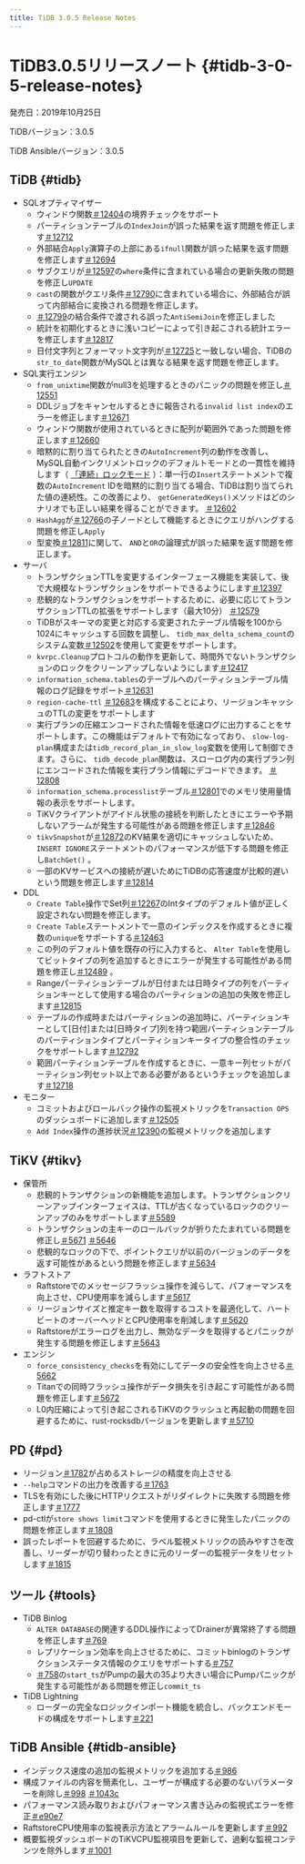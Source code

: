 ```yaml
---
title: TiDB 3.0.5 Release Notes
---
```


# TiDB3.0.5リリースノート {#tidb-3-0-5-release-notes}

発売日：2019年10月25日

TiDBバージョン：3.0.5

TiDB Ansibleバージョン：3.0.5

## TiDB {#tidb}

-   SQLオプティマイザー
    -   ウィンドウ関数[＃12404](https://github.com/pingcap/tidb/pull/12404)の境界チェックをサポート
    -   パーティションテーブルの`IndexJoin`が誤った結果を返す問題を修正します[＃12712](https://github.com/pingcap/tidb/pull/12712)
    -   外部結合`Apply`演算子の上部にある`ifnull`関数が誤った結果を返す問題を修正します[＃12694](https://github.com/pingcap/tidb/pull/12694)
    -   サブクエリが[＃12597](https://github.com/pingcap/tidb/pull/12597)の`where`条件に含まれている場合の更新失敗の問題を修正し`UPDATE`
    -   `cast`の関数がクエリ条件[＃12790](https://github.com/pingcap/tidb/pull/12790)に含まれている場合に、外部結合が誤って内部結合に変換される問題を修正します。
    -   [＃12799](https://github.com/pingcap/tidb/pull/12799)の結合条件で渡される誤った`AntiSemiJoin`を修正しました
    -   統計を初期化するときに浅いコピーによって引き起こされる統計エラーを修正します[＃12817](https://github.com/pingcap/tidb/pull/12817)
    -   日付文字列とフォーマット文字列が[＃12725](https://github.com/pingcap/tidb/pull/12725)と一致しない場合、TiDBの`str_to_date`関数がMySQLとは異なる結果を返す問題を修正します。
-   SQL実行エンジン
    -   `from_unixtime`関数がnull3を処理するときのパニックの問題を修正し[＃12551](https://github.com/pingcap/tidb/pull/12551)
    -   DDLジョブをキャンセルするときに報告される`invalid list index`のエラーを修正します[＃12671](https://github.com/pingcap/tidb/pull/12671)
    -   ウィンドウ関数が使用されているときに配列が範囲外であった問題を修正します[＃12660](https://github.com/pingcap/tidb/pull/12660)
    -   暗黙的に割り当てられたときの`AutoIncrement`列の動作を改善し、MySQL自動インクリメントロックのデフォルトモードとの一貫性を維持します（ [「連続」ロックモード](https://dev.mysql.com/doc/refman/5.7/en/innodb-auto-increment-handling.html) ）：単一行の`Insert`ステートメントで複数の`AutoIncrement` IDを暗黙的に割り当てる場合、TiDBは割り当てられた値の連続性。この改善により、 `getGeneratedKeys()`メソッドはどのシナリオでも正しい結果を得ることができます。 [＃12602](https://github.com/pingcap/tidb/pull/12602)
    -   `HashAgg`が[＃12766](https://github.com/pingcap/tidb/pull/12766)の子ノードとして機能するときにクエリがハングする問題を修正し`Apply`
    -   型変換[＃12811](https://github.com/pingcap/tidb/pull/12811)に関して、 `AND`と`OR`の論理式が誤った結果を返す問題を修正します。
-   サーバ
    -   トランザクションTTLを変更するインターフェース機能を実装して、後で大規模なトランザクションをサポートできるようにします[＃12397](https://github.com/pingcap/tidb/pull/12397)
    -   悲観的なトランザクションをサポートするために、必要に応じてトランザクションTTLの拡張をサポートします（最大10分） [＃12579](https://github.com/pingcap/tidb/pull/12579)
    -   TiDBがスキーマの変更と対応する変更されたテーブル情報を100から1024にキャッシュする回数を調整し、 `tidb_max_delta_schema_count`のシステム変数[＃12502](https://github.com/pingcap/tidb/pull/12502)を使用して変更をサポートします。
    -   `kvrpc.Cleanup`プロトコルの動作を更新して、時間外でないトランザクションのロックをクリーンアップしないようにします[＃12417](https://github.com/pingcap/tidb/pull/12417)
    -   `information_schema.tables`のテーブルへのパーティションテーブル情報のログ記録をサポート[＃12631](https://github.com/pingcap/tidb/pull/12631)
    -   `region-cache-ttl` [＃12683](https://github.com/pingcap/tidb/pull/12683)を構成することにより、リージョンキャッシュのTTLの変更をサポートします
    -   実行プランの圧縮エンコードされた情報を低速ログに出力することをサポートします。この機能はデフォルトで有効になっており、 `slow-log-plan`構成または`tidb_record_plan_in_slow_log`変数を使用して制御できます。さらに、 `tidb_decode_plan`関数は、スローログ内の実行プラン列にエンコードされた情報を実行プラン情報にデコードできます。 [＃12808](https://github.com/pingcap/tidb/pull/12808)
    -   `information_schema.processlist`テーブル[＃12801](https://github.com/pingcap/tidb/pull/12801)でのメモリ使用量情報の表示をサポートします。
    -   TiKVクライアントがアイドル状態の接続を判断したときにエラーや予期しないアラームが発生する可能性がある問題を修正します[＃12846](https://github.com/pingcap/tidb/pull/12846)
    -   `tikvSnapshot`が[＃12872](https://github.com/pingcap/tidb/pull/12872)のKV結果を適切にキャッシュしないため、 `INSERT IGNORE`ステートメントのパフォーマンスが低下する問題を修正し`BatchGet()` 。
    -   一部のKVサービスへの接続が遅いためにTiDBの応答速度が比較的遅いという問題を修正します[＃12814](https://github.com/pingcap/tidb/pull/12814)
-   DDL
    -   `Create Table`操作でSet列[＃12267](https://github.com/pingcap/tidb/pull/12267)のIntタイプのデフォルト値が正しく設定されない問題を修正します。
    -   `Create Table`ステートメントで一意のインデックスを作成するときに複数の`unique`をサポートする[＃12463](https://github.com/pingcap/tidb/pull/12463)
    -   この列のデフォルト値を既存の行に入力すると、 `Alter Table`を使用してビットタイプの列を追加するときにエラーが発生する可能性がある問題を修正し[＃12489](https://github.com/pingcap/tidb/pull/12489) 。
    -   Rangeパーティションテーブルが日付または日時タイプの列をパーティションキーとして使用する場合のパーティションの追加の失敗を修正します[＃12815](https://github.com/pingcap/tidb/pull/12815)
    -   テーブルの作成時またはパーティションの追加時に、パーティションキーとして[日付]または[日時タイプ]列を持つ範囲パーティションテーブルのパーティションタイプとパーティションキータイプの整合性のチェックをサポートします[＃12792](https://github.com/pingcap/tidb/pull/12792)
    -   範囲パーティションテーブルを作成するときに、一意キー列セットがパーティション列セット以上である必要があるというチェックを追加します[＃12718](https://github.com/pingcap/tidb/pull/12718)
-   モニター
    -   コミットおよびロールバック操作の監視メトリックを`Transaction OPS`のダッシュボードに追加します[＃12505](https://github.com/pingcap/tidb/pull/12505)
    -   `Add Index`操作の進捗状況[＃12390](https://github.com/pingcap/tidb/pull/12390)の監視メトリックを追加します

## TiKV {#tikv}

-   保管所
    -   悲観的トランザクションの新機能を追加します。トランザクションクリーンアップインターフェイスは、TTLが古くなっているロックのクリーンアップのみをサポートします[＃5589](https://github.com/tikv/tikv/pull/5589)
    -   トランザクションの主キーのロールバックが折りたたまれている問題を修正し[＃5671](https://github.com/tikv/tikv/pull/5671) [＃5646](https://github.com/tikv/tikv/pull/5646)
    -   悲観的なロックの下で、ポイントクエリが以前のバージョンのデータを返す可能性があるという問題を修正します[＃5634](https://github.com/tikv/tikv/pull/5634)
-   ラフトストア
    -   Raftstoreでのメッセージフラッシュ操作を減らして、パフォーマンスを向上させ、CPU使用率を減らします[＃5617](https://github.com/tikv/tikv/pull/5617)
    -   リージョンサイズと推定キー数を取得するコストを最適化して、ハートビートのオーバーヘッドとCPU使用率を削減します[＃5620](https://github.com/tikv/tikv/pull/5620)
    -   Raftstoreがエラーログを出力し、無効なデータを取得するとパニックが発生する問題を修正します[＃5643](https://github.com/tikv/tikv/pull/5643)
-   エンジン
    -   `force_consistency_checks`を有効にしてデータの安全性を向上させる[＃5662](https://github.com/tikv/tikv/pull/5662)
    -   Titanでの同時フラッシュ操作がデータ損失を引き起こす可能性がある問題を修正します[＃5672](https://github.com/tikv/tikv/pull/5672)
    -   L0内圧縮によって引き起こされるTiKVのクラッシュと再起動の問題を回避するために、rust-rocksdbバージョンを更新します[＃5710](https://github.com/tikv/tikv/pull/5710)

## PD {#pd}

-   リージョン[＃1782](https://github.com/pingcap/pd/pull/1782)が占めるストレージの精度を向上させる
-   `--help`コマンドの出力を改善する[＃1763](https://github.com/pingcap/pd/pull/1763)
-   TLSを有効にした後にHTTPリクエストがリダイレクトに失敗する問題を修正します[＃1777](https://github.com/pingcap/pd/pull/1777)
-   pd-ctlが`store shows limit`コマンドを使用するときに発生したパニックの問題を修正します[＃1808](https://github.com/pingcap/pd/pull/1808)
-   誤ったレポートを回避するために、ラベル監視メトリックの読みやすさを改善し、リーダーが切り替わったときに元のリーダーの監視データをリセットします[＃1815](https://github.com/pingcap/pd/pull/1815)

## ツール {#tools}

-   TiDB Binlog
    -   `ALTER DATABASE`の関連するDDL操作によってDrainerが異常終了する問題を修正します[＃769](https://github.com/pingcap/tidb-binlog/pull/769)
    -   レプリケーション効率を向上させるために、コミットbinlogのトランザクションステータス情報のクエリをサポートする[＃757](https://github.com/pingcap/tidb-binlog/pull/757)
    -   [＃758](https://github.com/pingcap/tidb-binlog/pull/758)の`start_ts`がPumpの最大の35より大きい場合にPumpパニックが発生する可能性がある問題を修正し`commit_ts`
-   TiDB Lightning
    -   ローダーの完全なロジックインポート機能を統合し、バックエンドモードの構成をサポートします[＃221](https://github.com/pingcap/tidb-lightning/pull/221)

## TiDB Ansible {#tidb-ansible}

-   インデックス速度の追加の監視メトリックを追加する[＃986](https://github.com/pingcap/tidb-ansible/pull/986)
-   構成ファイルの内容を簡素化し、ユーザーが構成する必要のないパラメーターを削除し[＃998](https://github.com/pingcap/tidb-ansible/pull/998) [＃1043c](https://github.com/pingcap/tidb-ansible/commit/1043c3df7ddb72eb234c55858960e9fdd3830a14)
-   パフォーマンス読み取りおよびパフォーマンス書き込みの監視式エラーを修正[＃e90e7](https://github.com/pingcap/tidb-ansible/commit/e90e79f5117bb89197e01b1391fd02e25d57a440)
-   RaftstoreCPU使用率の監視表示方法とアラームルールを更新します[＃992](https://github.com/pingcap/tidb-ansible/pull/992)
-   概要監視ダッシュボードのTiKVCPU監視項目を更新して、過剰な監視コンテンツを除外します[＃1001](https://github.com/pingcap/tidb-ansible/pull/1001)
